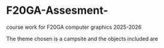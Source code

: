 # F20GA-Assesment-
course work for F20GA computer graphics 2025-2026

The theme chosen is a campsite and the objects included are 



